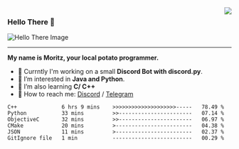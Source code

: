 <img align="right" src="https://visitor-badge.laobi.icu/badge?page_id=RealPotatoe.RealPotatoe">

### Hello There 👋

![Hello There Image](https://media.giphy.com/media/xTiIzJSKB4l7xTouE8/giphy.gif)

***

**My name is Moritz, your local potato programmer.**

* 💫 Currntly I'm working on a small **Discord Bot with discord.py**.
* 🧠 I’m interested in **Java and Python**.
* 📖 I’m also learning **C/ C++**
* 💬 How to reach me: <a href="https://discord.com/users/261489152321781761">Discord</a> / <a href="https://t.me/thepotatoe">Telegram</a>

<!--START_SECTION:waka-->

```text
C++              6 hrs 9 mins    >>>>>>>>>>>>>>>>>>>>-----   78.49 %
Python           33 mins         >>-----------------------   07.14 %
ObjectiveC       32 mins         >>-----------------------   06.97 %
CMake            20 mins         >------------------------   04.38 %
JSON             11 mins         >------------------------   02.37 %
GitIgnore file   1 min           -------------------------   00.29 %
```

<!--END_SECTION:waka-->
